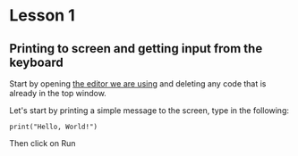 # Lesson 1
## Printing to screen and getting input from the keyboard

Start by opening [the editor we are using](https://www.online-python.com/) and deleting any code that is already in the top window.

Let's start by printing a simple message to the screen, type in the following:

```print("Hello, World!")```   

Then click on Run

